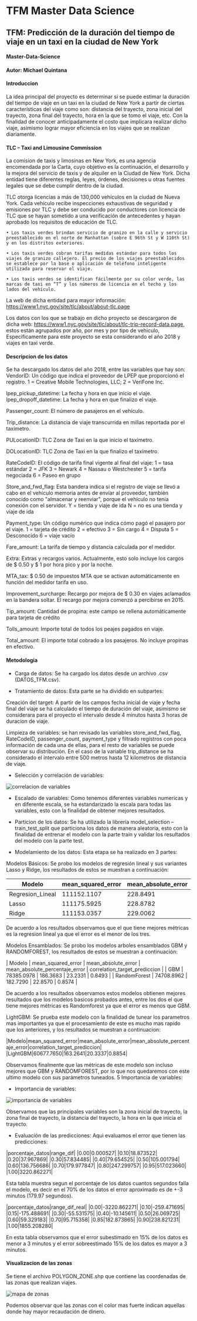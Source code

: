 # TFM Master Data Science

## TFM: Predicción de la duración del tiempo de viaje en un taxi en la ciudad de New York

#### Master-Data-Science
#### Autor: Michael Quintana

#### Introduccion

La idea principal del proyecto es determinar si se puede estimar la duración del tiempo de viaje en un taxi en la ciudad de New York a partir de ciertas características del viaje como son: distancia del trayecto, zona inicial del trayecto, zona final del trayecto, hora en la que se tomo el viaje, etc. Con la finalidad de conocer anticipadamente el costo que implicara realizar dicho viaje, asimismo lograr mayor eficiencia en los viajes que se realizan diariamente.

#### TLC – Taxi and Limousine Commission

La comision de taxis y limosinas en New York, es una agencia encomendada por la Carta, cuyo objetivo es la continuación, el desarrollo y la mejora del servicio de taxis y de alquiler en la Ciudad de New York. Dicha entidad tiene diferentes reglas, leyes, órdenes, decisiones u otras fuentes legales que se debe cumplir dentro de la ciudad.

TLC otorga licencias a más de 130,000 vehículos en la ciudad de Nueva York. Cada vehículo recibe inspecciones exhaustivas de seguridad y emisiones por TLC y debe ser conducido por conductores con licencia de TLC que se hayan sometido a una verificación de antecedentes y hayan aprobado los requisitos de educación de TLC.

    • Los taxis verdes brindan servicio de granizo en la calle y servicio preestablecido en el norte de Manhattan (sobre E 96th St y W 110th St) y en los distritos exteriores.

    • Los taxis verdes cobran tarifas medidas estándar para todos los viajes de granizo callejero. El precio de los viajes preestablecidos se establece por la base o aplicación de teléfono inteligente utilizada para reservar el viaje.

    • Los taxis verdes se identifican fácilmente por su color verde, las marcas de taxi en “T” y los números de licencia en el techo y los lados del vehículo.

La web de dicha entidad para mayor información: https://www1.nyc.gov/site/tlc/about/about-tlc.page 

Los datos con los que se trabajo en dicho proyecto se descargaron de dicha web: https://www1.nyc.gov/site/tlc/about/tlc-trip-record-data.page, estos están agrupados por año, por mes y por tipo de vehiculo, Especificamente para este proyecto se esta considerando el año 2018 y viajes en taxi verde.

#### Descripcion de los datos

Se ha descargado los datos del año 2018, entre las variables que hay son: 
VendorID: Un código que indica el proveedor de LPEP que proporcionó el registro.
1 = Creative Mobile Technologies, LLC;
2 = VeriFone Inc.

lpep_pickup_datetime: La fecha y hora en que inicio el viaje.
lpep_dropoff_datetime: La fecha y hora en que finalizo el viaje.

Passenger_count: El número de pasajeros en el vehículo.

Trip_distance: La distancia de viaje transcurrida en millas reportada por el taxímetro.

PULocationID: TLC Zona de Taxi en la que inicio el taxímetro.

DOLocationID: TLC Zona de Taxi en la que finalizo el taxímetro.

RateCodeID: El código de tarifa final vigente al final del viaje:
1 = tasa estándar
2 = JFK
3 = Newark
4 = Nassau o Westchester
5 = tarifa negociada
6 = Paseo en grupo

Store_and_fwd_flag: Esta bandera indica si el registro de viaje se llevó a cabo en el vehículo memoria antes de enviar al proveedor, también conocido como "almacenar y reenviar", porque el vehículo no tenía conexión con el servidor.
Y = tienda y viaje de ida
N = no es una tienda y viaje de ida

Payment_type: Un código numérico que indica cómo pagó el pasajero por el viaje.
1 = tarjeta de crédito
2 = efectivo
3 = Sin cargo
4 = Disputa
5 = Desconocido
6 = viaje vacío

Fare_amount: La tarifa de tiempo y distancia calculada por el medidor.

Extra: Extras y recargos varios. Actualmente, esto solo incluye los cargos de $ 0.50 y $ 1 por hora pico y por la noche.

MTA_tax: $ 0.50 de impuestos MTA que se activan automáticamente en función del medidor tarifa en uso.

Improvement_surcharge: Recargo por mejora de $ 0.30 en viajes aclamados en la bandera soltar. El recargo por mejora comenzó a percibirse en 2015.

Tip_amount: Cantidad de propina: este campo se rellena automáticamente para tarjeta de crédito

Tolls_amount: Importe total de todos los peajes pagados en viaje.

Total_amount: El importe total cobrado a los pasajeros. No incluye propinas en efectivo.

#### Metodologia

- Carga de datos: Se ha cargado los datos desde un archivo .csv (DATOS_TFM.csv).

- Tratamiento de datos: Esta parte se ha dividido en subpartes:

Creación del target: A partir de los campos fecha inicial de viaje y fecha final del viaje se ha calculado el tiempo de duración del viaje, asimismo se considerara para el proyecto el intervalo desde 4 minutos hasta 3 horas de duracion de viaje.

Limpieza de variables: se han revisado las variables store_and_fwd_flag, RateCodeID, passenger_count, payment_type y filtrado registros con poca información de cada una de ellas, para el resto de variables se puede observar su distribución. En el caso de la variable trip_distance se ha considerado el intervalo entre 500 metros hasta 12 kilometros de distancia de viaje.

- Selección y correlación de variables:

![correlacion de variables](https://github.com/MQH15/Master-Data-Science-TFM/blob/master/correlacion.png)

- Escalado de variables: Como tenemos diferentes variables numericas y en diferente escala, se ha estandarizado la escala para todas las variables, esto con la finalidad de obtener mejores resultados.

- Particion de los datos: Se ha utilizado la librería model_selection – train_test_split que particiona los datos de manera aleatoria, esto con la finalidad de entrenar el modelo con la parte train y validar los resultados del modelo con la parte test.

- Modelamiento de los datos: Esta etapa se ha realizado en 3 partes:

Modelos Básicos: Se probo los modelos de regresión lineal y sus variantes Lasso y Ridge, los resultados de estos se muestran a continuación:

| Modelo           | mean_squared_error | mean_absolute_error | mean_absolute_percentaje_error | correlation_target_prediccion |
| ---------------- | ------------------ | ------------------- | ------------------------------ | ----------------------------- |
| Regresion_Lineal | 111152.1107        | 228.8491            | 30.2038                        | 0.7771                        |
| Lasso            | 111175.5925        | 228.8782            | 30.2316                        | 0.7770                        |
| Ridge            | 111153.0357        | 229.0062            | 30.2713                        | 0.7771                        |

De acuerdo a los resultados observamos que el que tiene mejores métricas es la regresion lineal ya que el error es el menor de los tres.

Modelos Ensamblados: Se probo los modelos arboles ensamblados GBM y RANDOMFOREST, los resultados de estos se muestran a continuación:

| Modelo       | mean_squared_error | mean_absolute_error | mean_absolute_percentaje_error | correlation_target_prediccion |
| GBM          | 78385.0978         | 186.3683            | 23.2331                        | 0.8493                        |
| RandomForest | 74708.8962         | 182.7290            | 22.8570                        | 0.8574                        |

De acuerdo a los resultados observamos estos modelos obtienen mejores resultados que los modelos basicos probados antes, entre los dos el que tiene mejores métricas es Randomforest ya que el error es menos que GBM.

LightGBM: Se prueba este modelo con la finalidad de tunear los parametros mas importantes ya que el procesamiento de este es mucho mas rapido que los anteriores, y los resultados se muestran a continuacion:

|Modelo|mean_squared_error|mean_absolute_error|mean_absolute_percentaje_error|correlation_target_prediccion|
|LightGBM|60677.7650|163.2641|20.3337|0.8854|
 
Observamos finalmente que las métricas de este modelo son incluso mejores que GBM y RANDOMFOREST, por lo que nos quedaremos con este ultimo modelo con sus parámetros tuneados.
5 Importancia de variables:

- Importancia de variables:

![importancia de variables](https://github.com/MQH15/Master-Data-Science-TFM/blob/master/importancia.png)

Observamos que las principales variables son la zona inicial de trayecto, la zona final de trayecto, la distancia del trayecto, la hora en la que inicia el trayecto.

- Evaluación de las predicciones: Aqui evaluamos el error que tienen las predicciones: 

|porcentaje_datos|range_dif|
|0.00|0.000527|
|0.10|18.873522|
|0.20|37.967869|
|0.30|57.834485|
|0.40|79.654525|
|0.50|105.001794|
|0.60|136.756686|
|0.70|179.977847|
|0.80|247.299757|
|0.95|517.023660|
|1.00|3220.862271|

Esta tabla muestra segun el porcentaje de los datos cuantos segundos falla el modelo, es decir en el 70% de los datos el error aproximado es de +-3 minutos (179.97 segundos).

|porcentaje_datos|range_dif_real|
|0.00|-3220.862271|
|0.10|-259.471695|
|0.15|-175.488691|
|0.30|-55.531575|
|0.40|-10.145611|
|0.50|26.069725|
|0.60|59.329183|
|0.70|95.715358|
|0.85|182.873865|
|0.90|238.821231|
|1.00|1855.208280|

En esta tabla observamos que el error subestimado en 15% de los datos es menor a 3 minutos y el error sobreestimado 15% de los datos es mayor a 3 minutos.

#### Visualizacion de las zonas

Se tiene el archivo POLYGON_ZONE.shp que contiene las coordenadas de las zonas que realizan viajes.

![mapa de zonas](https://github.com/MQH15/Master-Data-Science-TFM/blob/master/mapa.png)

Podemos observar que las zonas con el color mas fuerte indican aquellas donde hay mayor recaudación de dinero.


